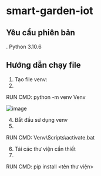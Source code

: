# smart-garden-iot

## Yêu cầu phiên bản
. Python 3.10.6

## Hướng dẫn chạy file

1. Tạo file venv:
2. 
RUN CMD: python -m venv Venv

![image](https://github.com/looongtom/smart-garden-iot/assets/94033356/6e6b430d-9b04-48b3-9a73-050a931626d4)

4. Bắt đầu sử dụng venv
5. 
RUN CMD: Venv\Scripts\activate.bat

6. Tải các thư viện cần thiết
7. 
RUN CMD: pip install <tên thư viện>


